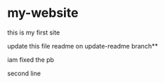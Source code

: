 # my-website

this is my first site

update this file readme on update-readme branch**

iam fixed the pb

second line
